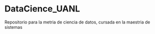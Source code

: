 # DataCience_UANL
Repositorio para la metria de ciencia de datos, cursada en la maestria de sistemas
